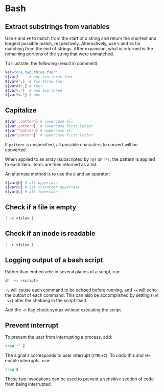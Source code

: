 # Bash

## Extract substrings from variables

Use `#` and `##` to match from the start of a string and return the shortest
and longest possible match, respectively. Alternatively, use `%` and `%%` for
matching from the end of strings. After expansion, what is returned is the
remaining portions of the string that were unmatched.

To illustrate, the following (result in comment):
```bash
var="one.two.three.four"
${var}     # one.two.three.four
${var#*.}  # two.three.four
${var##*.} # four
${var%.*}  # one.two.three
${var%%.*} # one
```

## Capitalize

```bash
${var,,pattern} # lowercase all
${var,pattern}  # lowercase first letter
${var^^pattern} # uppercase all
${var^pattern}  # uppercase first letter
```

If `pattern` is unspecified, all possible characters to convert will be
converted.

When applied to an array (subscripted by `[@]` or `[*]`, the pattern is applied
to each item. Items are then returned as a list.

An alternate method is to use the `@` and an operator:
```bash
${var@U} # all uppercase
${var@u} # 1st character uppercase
${var@L} # all lowercase
```

## Check if a file is empty

```bash
[ -s <file> ]
```

## Check if an inode is readable

```bash
[ -r <file> ]
```

## Logging output of a bash script

Rather than embed `echo` in several places of a script, run:
```bash
sh -vx <script>
```

`-v` will cause each command to be echoed before running, and `-x` will echo
the output of each command. This can also be accomplished by setting (`set
-vx`) after the shebang in the script itself.

Add the `-n` flag check syntax without executing the script.

## Prevent interrupt

To prevent the user from interrupting a process, add:
```bash
trap '' 2
```

The signal `2` corresponds to user interrupt (`CTRL+C`). To undo this and
re-enable interrupts, use:
```bash
trap 2
```

These two invocations can be used to prevent a sensitive section of code from
being interrupted.
